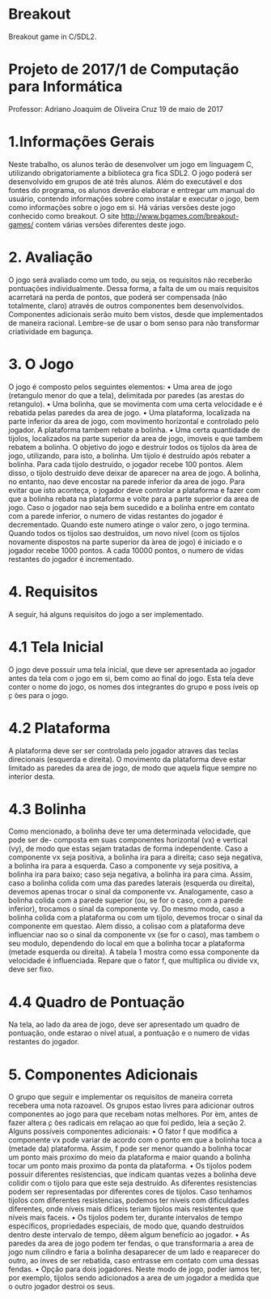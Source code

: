 # Breakout
Breakout game in C/SDL2.

# Projeto de 2017/1 de Computação para Informática
Professor: Adriano Joaquim de Oliveira Cruz
19 de maio de 2017

# 1.Informações Gerais
Neste trabalho, os alunos terão de desenvolver um jogo em linguagem C, utilizando obrigatoriamente a biblioteca gra ́fica SDL2. O jogo poderá ser desenvolvido em grupos de até três alunos.
Além do executável e dos fontes do programa, os alunos deverão elaborar e entregar um manual do usuário, contendo informações sobre como instalar e executar o jogo, bem como informações sobre o jogo em si.
Há várias versões deste jogo conhecido como breakout.
O site http://www.bgames.com/breakout-games/ contem várias versões diferentes deste jogo.

# 2. Avaliação
O jogo será avaliado como um todo, ou seja, os requisitos não receberão pontuações individualmente. Dessa forma, a falta de um ou mais requisitos acarretará na perda de pontos, que poderá ser compensada (não totalmente, claro) através de outros componentes bem desenvolvidos.
Componentes adicionais serão muito bem vistos, desde que implementados de maneira racional. Lembre-se de usar o bom senso para não transformar criatividade em bagunça.

# 3. O Jogo
O jogo é composto pelos seguintes elementos:
• Uma area de jogo (retangulo menor do que a tela), delimitada por paredes (as arestas do retangulo).
• Uma bolinha, que se movimenta com uma certa velocidade e é rebatida pelas paredes da area de jogo.
• Uma plataforma, localizada na parte inferior da area de jogo, com movimento horizontal e controlado pelo jogador. A plataforma tambem rebate a bolinha.
• Uma certa quantidade de tijolos, localizados na parte superior da area de jogo, imoveis e que tambem rebatem a bolinha.
O objetivo do jogo e destruir todos os tijolos da  ́area de jogo, utilizando, para isto, a bolinha. Um tijolo é destruído após rebater a bolinha. Para cada tijolo destruído, o jogador recebe 100 pontos. Alem disso, o tijolo destruído deve deixar de aparecer na area de jogo.
A bolinha, no entanto, nao deve encostar na parede inferior da area de jogo. Para evitar que isto aconteça, o jogador deve controlar a plataforma e fazer com que a bolinha rebata na plataforma e volte para a parte superior da area de jogo.
Caso o jogador nao seja bem sucedido e a bolinha entre em contato com a parede inferior, o numero de vidas restantes do jogador é decrementado. Quando este numero atinge o valor zero, o jogo termina.
Quando todos os tijolos sao destruídos, um novo nível (com os tijolos novamente dispostos na parte superior da  ́area de jogo) é iniciado e o jogador recebe 1000 pontos.
A cada 10000 pontos, o numero de vidas restantes do jogador é incrementado.

# 4. Requisitos
A seguir, há alguns requisitos do jogo a ser implementado.

# 4.1 Tela Inicial
O jogo deve possuir uma tela inicial, que deve ser apresentada ao jogador antes da tela com o jogo em si, bem como ao final do jogo.
Esta tela deve conter o nome do jogo, os nomes dos integrantes do grupo e poss ́ıveis op ̧c ̃oes para o jogo.
# 4.2 Plataforma
A plataforma deve ser ser controlada pelo jogador atraves das teclas direcionais (esquerda e direita). O movimento da plataforma deve estar limitado as paredes da area de jogo, de modo que aquela fique sempre no interior desta.
# 4.3 Bolinha
Como mencionado, a bolinha deve ter uma determinada velocidade, que pode ser de- composta em suas componentes horizontal (vx) e vertical (vy), de modo que estas sejam tratadas de forma independente.
Caso a componente vx seja positiva, a bolinha ira para a direita; caso seja negativa, a bolinha ira para a esquerda. Caso a componente vy seja positiva, a bolinha ira para baixo; caso seja negativa, a bolinha ira para cima.
Assim, caso a bolinha colida com uma das paredes laterais (esquerda ou direita), devemos apenas trocar o sinal da componente vx. Analogamente, caso a bolinha colida com a parede superior (ou, se for o caso, com a parede inferior), trocamos o sinal da componente vy.
Do mesmo modo, caso a bolinha colida com a plataforma ou com um tijolo, devemos trocar o sinal da componente em questao.
Alem disso, a colisao com a plataforma deve influenciar nao so o sinal da componente vx (se for o caso), mas tambem o seu modulo, dependendo do local em que a bolinha tocar a plataforma (metade esquerda ou direita). A tabela 1 mostra como essa componente da velocidade é influenciada. Repare que o fator f, que multiplica ou divide vx, deve ser fixo.
# 4.4 Quadro de Pontuação
Na tela, ao lado da area de jogo, deve ser apresentado um quadro de pontuação, onde estarao o nível atual, a pontuação e o numero de vidas restantes do jogador.

# 5. Componentes Adicionais
O grupo que seguir e implementar os requisitos de maneira correta recebera uma nota razoavel. Os grupos estao livres para adicionar outros componentes ao jogo para que recebam notas melhores. Por ́em, antes de fazer altera ̧c ̃oes radicais em relaçao ao que foi pedido, leia a seção 2.
Alguns possíveis componentes adicionais:
• O fator f que modifica a componente vx pode variar de acordo com o ponto em que a bolinha toca a (metade da) plataforma. Assim, f pode ser menor quando a bolinha tocar um ponto mais proximo do meio da plataforma e maior quando a bolinha tocar um ponto mais proximo da ponta da plataforma.
• Os tijolos podem possuir diferentes resistencias, que indicam quantas vezes a bolinha deve colidir com o tijolo para que este seja destruído. As diferentes resistencias podem ser representadas por diferentes cores de tijolos. Caso tenhamos tijolos com diferentes resistencias, podemos ter níveis com dificuldades diferentes, onde níveis mais difíceis teriam tijolos mais resistentes que níveis mais faceis.
• Os tijolos podem ter, durante intervalos de tempo específicos, propriedades especiais, de modo que, quando destruídos dentro deste intervalo de tempo, dêem algum benefício ao jogador.
• As paredes da area de jogo podem ter fendas, o que transformaria a area de jogo num cilindro e faria a bolinha desaparecer de um lado e reaparecer do outro, ao inves de ser rebatida, caso entrasse em contato com uma dessas fendas.
• Opção para dois jogadores. Neste modo de jogo, poder ́ıamos ter, por exemplo, tijolos sendo adicionados a area de um jogador a medida que o outro jogador destroi os seus.
